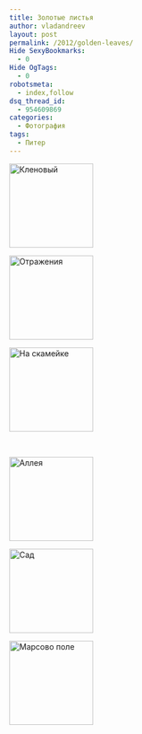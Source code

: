 ```yaml
---
title: Золотые листья
author: vladandreev
layout: post
permalink: /2012/golden-leaves/
Hide SexyBookmarks:
  - 0
Hide OgTags:
  - 0
robotsmeta:
  - index,follow
dsq_thread_id:
  - 954609869
categories:
  - Фотография
tags:
  - Питер
---
```

<div id='gallery-2' class='gallery galleryid-110 gallery-columns-3 gallery-size-thumbnail'>
  <dl class='gallery-item'>
    <dt class='gallery-icon landscape'>
      <a href='http://re-coders.com/blog/2012/golden-leaves/olympus-digital-camera-7/'><img width="150" height="150" src="http://re-coders.com/blog/wp-content/uploads/2012/11/PA200014-150x150.jpg" class="attachment-thumbnail" alt="Кленовый" /></a>
    </dt>
  </dl>
  
  <dl class='gallery-item'>
    <dt class='gallery-icon landscape'>
      <a href='http://re-coders.com/blog/2012/golden-leaves/olympus-digital-camera-8/'><img width="150" height="150" src="http://re-coders.com/blog/wp-content/uploads/2012/11/PA200021-150x150.jpg" class="attachment-thumbnail" alt="Отражения" /></a>
    </dt>
  </dl>
  
  <dl class='gallery-item'>
    <dt class='gallery-icon landscape'>
      <a href='http://re-coders.com/blog/2012/golden-leaves/olympus-digital-camera-9/'><img width="150" height="150" src="http://re-coders.com/blog/wp-content/uploads/2012/11/PA200052-150x150.jpg" class="attachment-thumbnail" alt="На скамейке" /></a>
    </dt>
  </dl>
  
  <br style="clear: both" />
  
  <dl class='gallery-item'>
    <dt class='gallery-icon landscape'>
      <a href='http://re-coders.com/blog/2012/golden-leaves/olympus-digital-camera-10/'><img width="150" height="150" src="http://re-coders.com/blog/wp-content/uploads/2012/11/PA200185-150x150.jpg" class="attachment-thumbnail" alt="Аллея" /></a>
    </dt>
  </dl>
  
  <dl class='gallery-item'>
    <dt class='gallery-icon landscape'>
      <a href='http://re-coders.com/blog/2012/golden-leaves/olympus-digital-camera-11/'><img width="150" height="150" src="http://re-coders.com/blog/wp-content/uploads/2012/11/PA200153-150x150.jpg" class="attachment-thumbnail" alt="Сад" /></a>
    </dt>
  </dl>
  
  <dl class='gallery-item'>
    <dt class='gallery-icon landscape'>
      <a href='http://re-coders.com/blog/2012/golden-leaves/olympus-digital-camera-12/'><img width="150" height="150" src="http://re-coders.com/blog/wp-content/uploads/2012/11/PA200141-150x150.jpg" class="attachment-thumbnail" alt="Марсово поле" /></a>
    </dt>
  </dl>
  
  <br style="clear: both" />
</div>